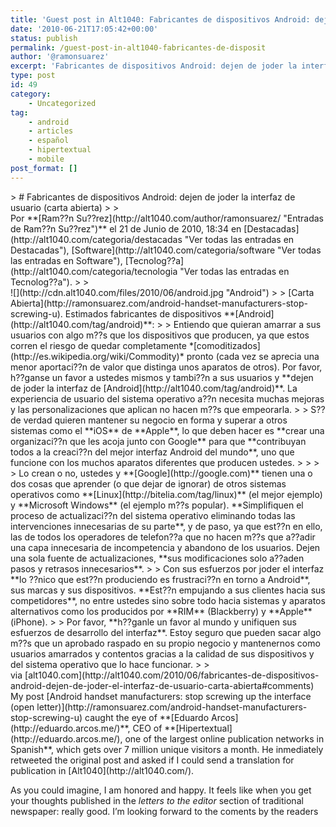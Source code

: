 ```yaml
---
title: 'Guest post in Alt1040: Fabricantes de dispositivos Android: dejen de joder la interfaz de usuario (carta abierta)'
date: '2010-06-21T17:05:42+00:00'
status: publish
permalink: /guest-post-in-alt1040-fabricantes-de-disposit
author: '@ramonsuarez'
excerpt: 'Fabricantes de dispositivos Android: dejen de joder la interfaz de usuario (carta abierta) Por Ram??n Su??rez el 21 de Junio de 2010, 18:34 en Destacadas, Software, Tecnolog??a.Carta Abierta. Estimados fabricantes de dispositivos Android:Entiendo que...'
type: post
id: 49
category:
    - Uncategorized
tag:
    - android
    - articles
    - español
    - hipertextual
    - mobile
post_format: []
---
```

<div class="posterous_bookmarklet_entry">> # Fabricantes de dispositivos Android: dejen de joder la interfaz de usuario (carta abierta)
> 
> <div class="metatop"> Por **[Ram??n Su??rez](http://alt1040.com/author/ramonsuarez/ "Entradas de Ram??n Su??rez")** el 21 de Junio de 2010, 18:34 en [Destacadas](http://alt1040.com/categoria/destacadas "Ver todas las entradas en Destacadas"), [Software](http://alt1040.com/categoria/software "Ver todas las entradas en Software"), [Tecnolog??a](http://alt1040.com/categoria/tecnologia "Ver todas las entradas en Tecnolog??a").
> 
> </div><div class="history">![](http://cdn.alt1040.com/files/2010/06/android.jpg "Android")
> 
> [Carta Abierta](http://ramonsuarez.com/android-handset-manufacturers-stop-screwing-u). Estimados fabricantes de dispositivos **[Android](http://alt1040.com/tag/android)**:
> 
> Entiendo que quieran amarrar a sus usuarios con algo m??s que los dispositivos que producen, ya que estos corren el riesgo de quedar completamente *[comoditizados](http://es.wikipedia.org/wiki/Commodity)* pronto (cada vez se aprecia una menor aportaci??n de valor que distinga unos aparatos de otros). Por favor, h??ganse un favor a ustedes mismos y tambi??n a sus usuarios y **dejen de joder la interfaz de [Android](http://alt1040.com/tag/android)**. La experiencia de usuario del sistema operativo a??n necesita muchas mejoras y las personalizaciones que aplican no hacen m??s que empeorarla.
> 
> S?? de verdad quieren mantener su negocio en forma y superar a otros sistemas como el **iOS** de **Apple**, lo que deben hacer es **crear una organizaci??n que les acoja junto con Google** para que **contribuyan todos a la creaci??n del mejor interfaz Android del mundo**, uno que funcione con los muchos aparatos diferentes que producen ustedes.
> 
> 
> 
> Lo crean o no, ustedes y **[Google](http://google.com)** tienen una o dos cosas que aprender (o que dejar de ignorar) de otros sistemas operativos como **[Linux](http://bitelia.com/tag/linux)** (el mejor ejemplo) y **Microsoft Windows** (el ejemplo m??s popular). **Simplifiquen el proceso de actualizaci??n del sistema operativo eliminando todas las intervenciones innecesarias de su parte**, y de paso, ya que est??n en ello, las de todos los operadores de telefon??a que no hacen m??s que a??adir una capa innecesaria de incompetencia y abandono de los usuarios. Dejen una sola fuente de actualizaciones, **sus modificaciones solo a??aden pasos y retrasos innecesarios**.
> 
> Con sus esfuerzos por joder el interfaz **lo ??nico que est??n produciendo es frustraci??n en torno a Android**, sus marcas y sus dispositivos. **Est??n empujando a sus clientes hacia sus competidores**, no entre ustedes sino sobre todo hacia sistemas y aparatos alternativos como los producidos por **RIM** (Blackberry) y **Apple** (iPhone).
> 
> Por favor, **h??ganle un favor al mundo y unifiquen sus esfuerzos de desarrollo del interfaz**. Estoy seguro que pueden sacar algo m??s que un aprobado raspado en su propio negocio y mantenernos como usuarios amarrados y contentos gracias a la calidad de sus dispositivos y del sistema operativo que lo hace funcionar.
> 
> </div>

<div class="posterous_quote_citation">via [alt1040.com](http://alt1040.com/2010/06/fabricantes-de-dispositivos-android-dejen-de-joder-el-interfaz-de-usuario-carta-abierta#comments)</div>My post [Android handset manufacturers: stop screwing up the interface (open letter)](http://ramonsuarez.com/android-handset-manufacturers-stop-screwing-u) caught the eye of **[Eduardo Arcos](http://eduardo.arcos.me/)**, CEO of **[Hipertextual](http://eduardo.arcos.me/), one of the largest online publication networks in Spanish**, which gets over 7 million unique visitors a month. He inmediately retweeted the original post and asked if I could send a translation for publication in [Alt1040](http://alt1040.com/).

As you could imagine, I am honored and happy. It feels like when you get your thoughts published in the *letters to the editor* section of traditional newspaper: really good. I’m looking forward to the coments by the readers

</div>